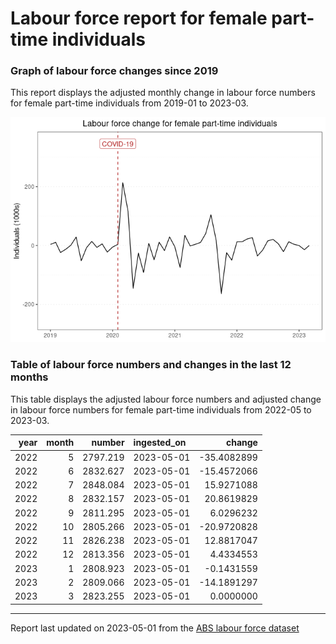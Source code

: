 Labour force report for female part-time individuals
================

### Graph of labour force changes since 2019

This report displays the adjusted monthly change in labour force numbers
for female part-time individuals from 2019-01 to 2023-03.

![](female_part-time_report_files/figure-gfm/unnamed-chunk-2-1.png)<!-- -->

### Table of labour force numbers and changes in the last 12 months

This table displays the adjusted labour force numbers and adjusted
change in labour force numbers for female part-time individuals from
2022-05 to 2023-03.

| year | month |   number | ingested_on |      change |
|-----:|------:|---------:|:------------|------------:|
| 2022 |     5 | 2797.219 | 2023-05-01  | -35.4082899 |
| 2022 |     6 | 2832.627 | 2023-05-01  | -15.4572066 |
| 2022 |     7 | 2848.084 | 2023-05-01  |  15.9271088 |
| 2022 |     8 | 2832.157 | 2023-05-01  |  20.8619829 |
| 2022 |     9 | 2811.295 | 2023-05-01  |   6.0296232 |
| 2022 |    10 | 2805.266 | 2023-05-01  | -20.9720828 |
| 2022 |    11 | 2826.238 | 2023-05-01  |  12.8817047 |
| 2022 |    12 | 2813.356 | 2023-05-01  |   4.4334553 |
| 2023 |     1 | 2808.923 | 2023-05-01  |  -0.1431559 |
| 2023 |     2 | 2809.066 | 2023-05-01  | -14.1891297 |
| 2023 |     3 | 2823.255 | 2023-05-01  |   0.0000000 |

------------------------------------------------------------------------

Report last updated on 2023-05-01 from the [ABS labour force
dataset](https://www.abs.gov.au/statistics/labour/employment-and-unemployment/labour-force-australia/latest-release)

